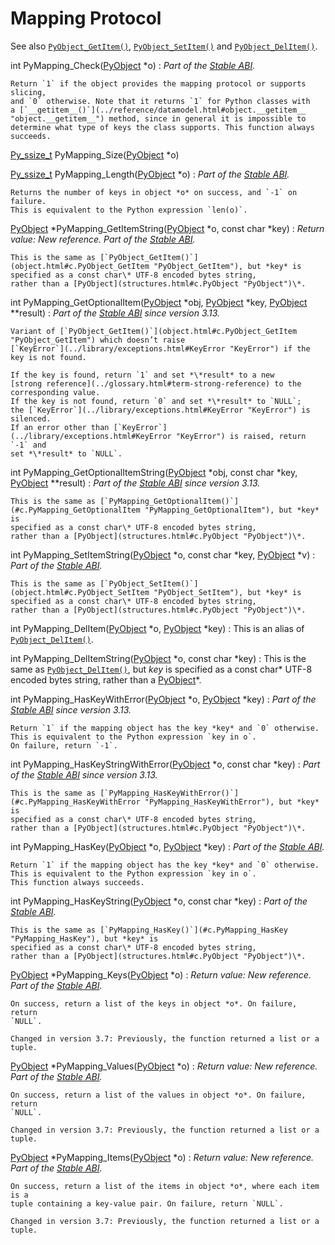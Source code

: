 Mapping Protocol
================

See also [`PyObject_GetItem()`](object.html#c.PyObject_GetItem "PyObject_GetItem"), [`PyObject_SetItem()`](object.html#c.PyObject_SetItem "PyObject_SetItem") and
[`PyObject_DelItem()`](object.html#c.PyObject_DelItem "PyObject_DelItem").

int PyMapping\_Check([PyObject](structures.html#c.PyObject "PyObject") \*o)
:   *Part of the [Stable ABI](stable.html#stable).*

    Return `1` if the object provides the mapping protocol or supports slicing,
    and `0` otherwise. Note that it returns `1` for Python classes with
    a [`__getitem__()`](../reference/datamodel.html#object.__getitem__ "object.__getitem__") method, since in general it is impossible to
    determine what type of keys the class supports. This function always succeeds.

[Py\_ssize\_t](intro.html#c.Py_ssize_t "Py_ssize_t") PyMapping\_Size([PyObject](structures.html#c.PyObject "PyObject") \*o)

[Py\_ssize\_t](intro.html#c.Py_ssize_t "Py_ssize_t") PyMapping\_Length([PyObject](structures.html#c.PyObject "PyObject") \*o)
:   *Part of the [Stable ABI](stable.html#stable).*

    Returns the number of keys in object *o* on success, and `-1` on failure.
    This is equivalent to the Python expression `len(o)`.

[PyObject](structures.html#c.PyObject "PyObject") \*PyMapping\_GetItemString([PyObject](structures.html#c.PyObject "PyObject") \*o, const char \*key)
:   *Return value: New reference.* *Part of the [Stable ABI](stable.html#stable).*

    This is the same as [`PyObject_GetItem()`](object.html#c.PyObject_GetItem "PyObject_GetItem"), but *key* is
    specified as a const char\* UTF-8 encoded bytes string,
    rather than a [PyObject](structures.html#c.PyObject "PyObject")\*.

int PyMapping\_GetOptionalItem([PyObject](structures.html#c.PyObject "PyObject") \*obj, [PyObject](structures.html#c.PyObject "PyObject") \*key, [PyObject](structures.html#c.PyObject "PyObject") \*\*result)
:   *Part of the [Stable ABI](stable.html#stable) since version 3.13.*

    Variant of [`PyObject_GetItem()`](object.html#c.PyObject_GetItem "PyObject_GetItem") which doesn’t raise
    [`KeyError`](../library/exceptions.html#KeyError "KeyError") if the key is not found.

    If the key is found, return `1` and set *\*result* to a new
    [strong reference](../glossary.html#term-strong-reference) to the corresponding value.
    If the key is not found, return `0` and set *\*result* to `NULL`;
    the [`KeyError`](../library/exceptions.html#KeyError "KeyError") is silenced.
    If an error other than [`KeyError`](../library/exceptions.html#KeyError "KeyError") is raised, return `-1` and
    set *\*result* to `NULL`.

int PyMapping\_GetOptionalItemString([PyObject](structures.html#c.PyObject "PyObject") \*obj, const char \*key, [PyObject](structures.html#c.PyObject "PyObject") \*\*result)
:   *Part of the [Stable ABI](stable.html#stable) since version 3.13.*

    This is the same as [`PyMapping_GetOptionalItem()`](#c.PyMapping_GetOptionalItem "PyMapping_GetOptionalItem"), but *key* is
    specified as a const char\* UTF-8 encoded bytes string,
    rather than a [PyObject](structures.html#c.PyObject "PyObject")\*.

int PyMapping\_SetItemString([PyObject](structures.html#c.PyObject "PyObject") \*o, const char \*key, [PyObject](structures.html#c.PyObject "PyObject") \*v)
:   *Part of the [Stable ABI](stable.html#stable).*

    This is the same as [`PyObject_SetItem()`](object.html#c.PyObject_SetItem "PyObject_SetItem"), but *key* is
    specified as a const char\* UTF-8 encoded bytes string,
    rather than a [PyObject](structures.html#c.PyObject "PyObject")\*.

int PyMapping\_DelItem([PyObject](structures.html#c.PyObject "PyObject") \*o, [PyObject](structures.html#c.PyObject "PyObject") \*key)
:   This is an alias of [`PyObject_DelItem()`](object.html#c.PyObject_DelItem "PyObject_DelItem").

int PyMapping\_DelItemString([PyObject](structures.html#c.PyObject "PyObject") \*o, const char \*key)
:   This is the same as [`PyObject_DelItem()`](object.html#c.PyObject_DelItem "PyObject_DelItem"), but *key* is
    specified as a const char\* UTF-8 encoded bytes string,
    rather than a [PyObject](structures.html#c.PyObject "PyObject")\*.

int PyMapping\_HasKeyWithError([PyObject](structures.html#c.PyObject "PyObject") \*o, [PyObject](structures.html#c.PyObject "PyObject") \*key)
:   *Part of the [Stable ABI](stable.html#stable) since version 3.13.*

    Return `1` if the mapping object has the key *key* and `0` otherwise.
    This is equivalent to the Python expression `key in o`.
    On failure, return `-1`.

int PyMapping\_HasKeyStringWithError([PyObject](structures.html#c.PyObject "PyObject") \*o, const char \*key)
:   *Part of the [Stable ABI](stable.html#stable) since version 3.13.*

    This is the same as [`PyMapping_HasKeyWithError()`](#c.PyMapping_HasKeyWithError "PyMapping_HasKeyWithError"), but *key* is
    specified as a const char\* UTF-8 encoded bytes string,
    rather than a [PyObject](structures.html#c.PyObject "PyObject")\*.

int PyMapping\_HasKey([PyObject](structures.html#c.PyObject "PyObject") \*o, [PyObject](structures.html#c.PyObject "PyObject") \*key)
:   *Part of the [Stable ABI](stable.html#stable).*

    Return `1` if the mapping object has the key *key* and `0` otherwise.
    This is equivalent to the Python expression `key in o`.
    This function always succeeds.

int PyMapping\_HasKeyString([PyObject](structures.html#c.PyObject "PyObject") \*o, const char \*key)
:   *Part of the [Stable ABI](stable.html#stable).*

    This is the same as [`PyMapping_HasKey()`](#c.PyMapping_HasKey "PyMapping_HasKey"), but *key* is
    specified as a const char\* UTF-8 encoded bytes string,
    rather than a [PyObject](structures.html#c.PyObject "PyObject")\*.

[PyObject](structures.html#c.PyObject "PyObject") \*PyMapping\_Keys([PyObject](structures.html#c.PyObject "PyObject") \*o)
:   *Return value: New reference.* *Part of the [Stable ABI](stable.html#stable).*

    On success, return a list of the keys in object *o*. On failure, return
    `NULL`.

    Changed in version 3.7: Previously, the function returned a list or a tuple.

[PyObject](structures.html#c.PyObject "PyObject") \*PyMapping\_Values([PyObject](structures.html#c.PyObject "PyObject") \*o)
:   *Return value: New reference.* *Part of the [Stable ABI](stable.html#stable).*

    On success, return a list of the values in object *o*. On failure, return
    `NULL`.

    Changed in version 3.7: Previously, the function returned a list or a tuple.

[PyObject](structures.html#c.PyObject "PyObject") \*PyMapping\_Items([PyObject](structures.html#c.PyObject "PyObject") \*o)
:   *Return value: New reference.* *Part of the [Stable ABI](stable.html#stable).*

    On success, return a list of the items in object *o*, where each item is a
    tuple containing a key-value pair. On failure, return `NULL`.

    Changed in version 3.7: Previously, the function returned a list or a tuple.